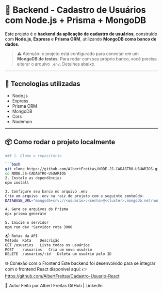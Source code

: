 # 🧠 Backend - Cadastro de Usuários com Node.js + Prisma + MongoDB

Este projeto é o **backend da aplicação de cadastro de usuários**, construído com **Node.js**, **Express** e **Prisma ORM**, utilizando **MongoDB como banco de dados**.

> ⚠️ Atenção: o projeto está configurado para conectar em um **MongoDB de testes**. Para rodar com seu próprio banco, você precisa alterar o arquivo `.env`. Detalhes abaixo.

---

## 🚀 Tecnologias utilizadas

- Node.js
- Express
- Prisma ORM
- MongoDB
- Cors
- Nodemon

---

## 📦 Como rodar o projeto localmente

```bash
### 1. Clone o repositório

```bash
git clone https://github.com/AlbertFreitas/NODE.JS-CADASTRO-USUARIOS.git
cd NODE.JS-CADASTRO-USUARIOS 
2. Instale as dependências
npm install 

3. Configure seu banco no arquivo .env
Crie um arquivo .env na raiz do projeto com o seguinte conteúdo:
DATABASE_URL="mongodb+srv://<usuario>:<senha>@<cluster>.mongodb.net/nomeDoBanco?retryWrites=true&w=majority"

4. Gere os arquivos do Prisma
npx prisma generate

5. Inicie o servidor
npm run dev *Servidor rota 3000

📬 Rotas da API
Método	Rota	Descrição
GET	/usuarios	Lista todos os usuários
POST	/usuarios	Cria um novo usuário
DELETE	/usuarios/:id	Deleta um usuário pelo ID
```
🌐 Conexão com o Frontend
Este backend foi desenvolvido para se integrar com o frontend React disponível aqui:
👉 https://github.com/AlbertFreitas/Cadastro-Usuario-React

👤 Autor
Feito por Albert Freitas
GitHub | LinkedIn

 
